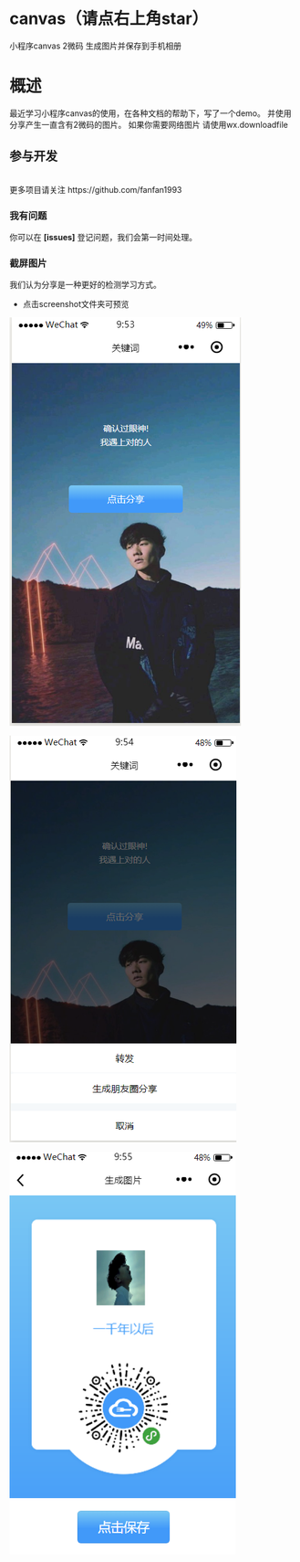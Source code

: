 # canvas（请点右上角star）
小程序canvas 2微码 生成图片并保存到手机相册

# 概述
最近学习小程序canvas的使用，在各种文档的帮助下，写了一个demo。
并使用分享产生一直含有2微码的图片。
如果你需要网络图片 请使用wx.downloadfile

## 参与开发
<br>
更多项目请关注 https://github.com/fanfan1993
<br>

### 我有问题

你可以在 **[issues]** 登记问题，我们会第一时间处理。


### 截屏图片
我们认为分享是一种更好的检测学习方式。

* 点击screenshot文件夹可预览

![screenshot](./screenshot/1.png)


![screenshot](./screenshot/2.png)


![screenshot](./screenshot/3.png)
